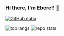 ### Hi there, I'm Ebere!! 👋

[![GitHub eaba](https://img.shields.io/github/followers/eaba?label=follow&style=social)](https://github.com/eaba) 


![top langs](https://github-readme-stats.vercel.app/api/top-langs/?username=eaba&hide=jupyter%20notebook,html,javascript)
![repo stats](https://github-readme-stats.vercel.app/api?username=eaba&show_icons=true&line_height=27)

<!--
**eaba/eaba** is a ✨ _special_ ✨ repository because its `README.md` (this file) appears on your GitHub profile.

Here are some ideas to get you started:

- 🔭 I’m currently working on ...
- 🌱 I’m currently learning ...
- 👯 I’m looking to collaborate on ...
- 🤔 I’m looking for help with ...
- 💬 Ask me about ...
- 📫 How to reach me: ...
- 😄 Pronouns: ...
- ⚡ Fun fact: ...
-->
